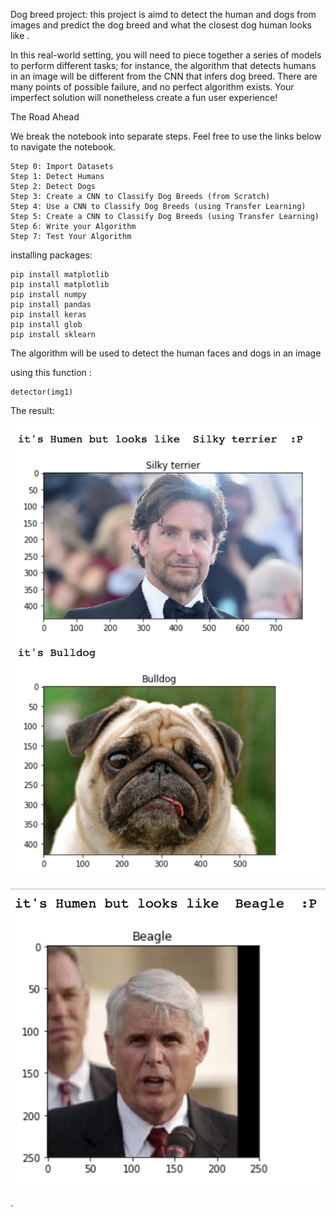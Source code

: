 Dog breed project: this project is aimd to detect the human and dogs from images and predict the dog breed and what the closest dog human looks like .


In this real-world setting, you will need to piece together a series of models to perform different tasks; for instance, the algorithm that detects humans in an image will be different from the CNN that infers dog breed. There are many points of possible failure, and no perfect algorithm exists. Your imperfect solution will nonetheless create a fun user experience!


The Road Ahead

We break the notebook into separate steps. Feel free to use the links below to navigate the notebook.

    Step 0: Import Datasets
    Step 1: Detect Humans
    Step 2: Detect Dogs
    Step 3: Create a CNN to Classify Dog Breeds (from Scratch)
    Step 4: Use a CNN to Classify Dog Breeds (using Transfer Learning)
    Step 5: Create a CNN to Classify Dog Breeds (using Transfer Learning)
    Step 6: Write your Algorithm
    Step 7: Test Your Algorithm



installing packages:
    
    pip install matplotlib
    pip install matplotlib
    pip install numpy
    pip install pandas 
    pip install keras
    pip install glob
    pip install sklearn
    
    
The algorithm will be used to detect the human faces and dogs in an image 

using this function :
    
    detector(img1)
    
    
The result: 


![Screenshot](dog.png)

![Screenshot](humen.png)




.
